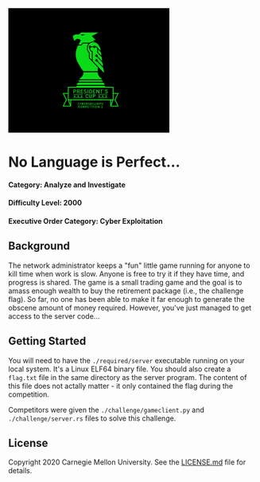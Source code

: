 <img src="../../logo.png" height="250px">

# No Language is Perfect...
#### Category: Analyze and Investigate
#### Difficulty Level: 2000
#### Executive Order Category: Cyber Exploitation

## Background
The network administrator keeps a "fun" little game running for anyone to kill time when work is slow. Anyone is free to try it if they have time, and progress is shared. The game is a small trading game and the goal is to amass enough wealth to buy the retirement package (i.e., the challenge flag). So far, no one has been able to make it far enough to generate the obscene amount of money required. However, you've just managed to get access to the server code...

## Getting Started
You will need to have the `./required/server` executable running on your local system. It's a Linux ELF64 binary file. You should also create a `flag.txt` file in the same directory as the server program. The content of this file does not actally matter - it only contained the flag during the competition.

Competitors were given the `./challenge/gameclient.py` and `./challenge/server.rs` files to solve this challenge.

## License
Copyright 2020 Carnegie Mellon University. See the [LICENSE.md](../../LICENSE.md) file for details.